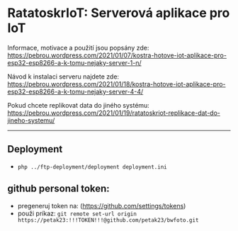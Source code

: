 # RatatoskrIoT: Serverová aplikace pro IoT

Informace, motivace a použití jsou popsány zde: https://pebrou.wordpress.com/2021/01/07/kostra-hotove-iot-aplikace-pro-esp32-esp8266-a-k-tomu-nejaky-server-1-n/

Návod k instalaci serveru najdete zde: https://pebrou.wordpress.com/2021/01/18/kostra-hotove-iot-aplikace-pro-esp32-esp8266-a-k-tomu-nejaky-server-4-4/

Pokud chcete replikovat data do jiného systému: https://pebrou.wordpress.com/2021/01/19/ratatoskriot-replikace-dat-do-jineho-systemu/

---

## Deployment

- `php ../ftp-deployment/deployment deployment.ini`

## github personal token:

- pregeneruj token na: (https://github.com/settings/tokens)
- použi príkaz: `git remote set-url origin https://petak23:!!!TOKEN!!!@github.com/petak23/bwfoto.git`

